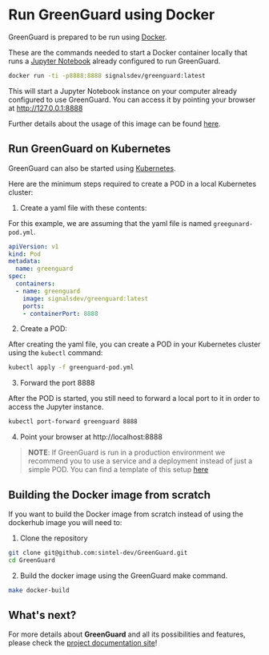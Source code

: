 # Run GreenGuard using Docker

GreenGuard is prepared to be run using [Docker](https://docker.com/).

These are the commands needed to start a Docker container locally that runs a [Jupyter Notebook](
https://jupyter.org/) already configured to run GreenGuard.

```bash
docker run -ti -p8888:8888 signalsdev/greenguard:latest
```

This will start a Jupyter Notebook instance on your computer already configured to use GreenGuard.
You can access it by pointing your browser at http://127.0.0.1:8888

Further details about the usage of this image can be found [here](
https://hub.docker.com/repository/docker/signalsdev/greenguard).

## Run GreenGuard on Kubernetes

GreenGuard can also be started using [Kubernetes](https://kubernetes.io/).

Here are the minimum steps required to create a POD in a local Kubernetes cluster:

1. Create a yaml file with these contents:

For this example, we are assuming that the yaml file is named `greegunard-pod.yml`.

```yml
apiVersion: v1
kind: Pod
metadata:
  name: greenguard
spec:
  containers:
  - name: greenguard
    image: signalsdev/greenguard:latest
    ports:
    - containerPort: 8888
```

2. Create a POD:

After creating the yaml file, you can create a POD in your Kubernetes cluster using the `kubectl`
command:

```bash
kubectl apply -f greenguard-pod.yml
```

3. Forward the port 8888

After the POD is started, you still need to forward a local port to it in order to access the
Jupyter instance.

```bash
kubectl port-forward greenguard 8888
```

4. Point your browser at http://localhost:8888

> **NOTE**: If GreenGuard is run in a production environment we recommend you to use a service and
a deployment instead of just a simple POD. You can find a template of this setup [here](
greenguard-deployment.yml)

## Building the Docker image from scratch

If you want to build the Docker image from scratch instead of using the dockerhub image
you will need to:

1. Clone the repository

```bash
git clone git@github.com:sintel-dev/GreenGuard.git
cd GreenGuard
```

2. Build the docker image using the GreenGuard make command.

```bash
make docker-build
```

## What's next?

For more details about **GreenGuard** and all its possibilities and features, please check the
[project documentation site](https://sintel-dev.github.io/GreenGuard/)!
